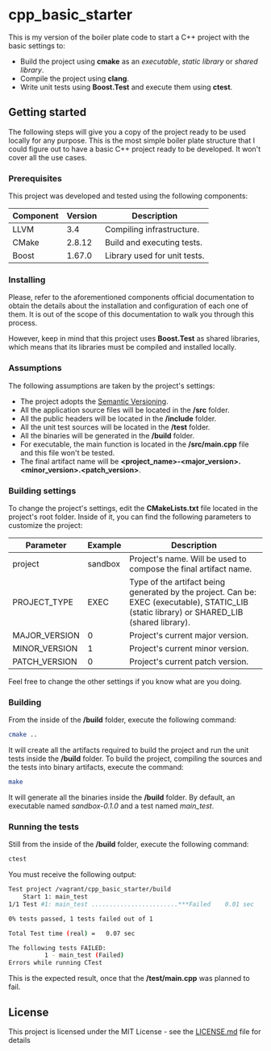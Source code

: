 # cpp_basic_starter

This is my version of the boiler plate code to start a C++ project with the basic settings to:

* Build the project using **cmake** as an *executable*, *static library* or *shared library*.
* Compile the project using **clang**.
* Write unit tests using **Boost.Test** and execute them using **ctest**.

## Getting started

The following steps will give you a copy of the project ready to be used locally for any purpose. This is the most simple boiler plate structure that I could figure out to have a basic C++ project ready to be developed. It won't cover all the use cases.

### Prerequisites

This project was developed and tested using the following components:

| Component | Version | Description                  |
|-----------|---------|------------------------------|
| LLVM      | 3.4     | Compiling infrastructure.    |
| CMake     | 2.8.12  | Build and executing tests.   |
| Boost     | 1.67.0  | Library used for unit tests. |

### Installing

Please, refer to the aforementioned components official documentation to obtain the details about the installation and configuration of each one of them. It is out of the scope of this documentation to walk you through this process.

However, keep in mind that this project uses **Boost.Test** as shared libraries, which means that its libraries must be compiled and installed locally.

### Assumptions

The following assumptions are taken by the project's settings:

* The project adopts the [Semantic Versioning](https://semver.org/).
* All the application source files will be located in the **/src** folder.
* All the public headers will be located in the **/include** folder.
* All the unit test sources will be located in the **/test** folder.
* All the binaries will be generated in the **/build** folder.
* For executable, the main function is located in the **/src/main.cpp** file and this file won't be tested.
* The final artifact name will be **<project_name>-<major_version>.<minor_version>.<patch_version>**.

### Building settings

To change the project's settings, edit the **CMakeLists.txt** file located in the project's root folder. Inside of it, you can find the following parameters to customize the project:

| Parameter | Example | Description |
|-----------|---------|-------------|
| project | sandbox | Project's name. Will be used to compose the final artifact name.|
| PROJECT_TYPE | EXEC | Type of the artifact being generated by the project. Can be: EXEC (executable), STATIC_LIB (static library) or SHARED_LIB (shared library).
| MAJOR_VERSION | 0 | Project's current major version. |
| MINOR_VERSION | 1 | Project's current minor version. |
| PATCH_VERSION | 0 | Project's current patch version. |

Feel free to change the other settings if you know what are you doing.

### Building

From the inside of the **/build** folder, execute the following command:

```bash
cmake ..
```

It will create all the artifacts required to build the project and run the unit tests inside the **/build** folder. To build the project, compiling the sources and the tests into binary artifacts, execute the command:

```bash
make
```

It will generate all the binaries inside the **/build** folder. By default, an executable named *sandbox-0.1.0* and a test named *main_test*.

### Running the tests

Still from the inside of the **/build** folder, execute the following command:

```bash
ctest
```

You must receive the following output:

```bash
Test project /vagrant/cpp_basic_starter/build
    Start 1: main_test
1/1 Test #1: main_test ........................***Failed    0.01 sec

0% tests passed, 1 tests failed out of 1

Total Test time (real) =   0.07 sec

The following tests FAILED:
          1 - main_test (Failed)
Errors while running CTest
```

This is the expected result, once that the **/test/main.cpp** was planned to fail.


## License

This project is licensed under the MIT License - see the [LICENSE.md](LICENSE.md) file for details
